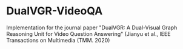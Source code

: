 # DualVGR-VideoQA
Implementation for the journal paper "DualVGR: A Dual-Visual Graph Reasoning Unit for Video Question Answering" (Jianyu et al., IEEE Transactions on Multimedia (TMM. 2020)
